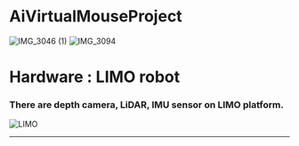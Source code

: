# AiVirtualMouseProject
![IMG_3046 (1)](https://user-images.githubusercontent.com/108254705/187322712-33dabd2b-3d05-4967-8445-bd1904d93a23.gif)
![IMG_3094](https://user-images.githubusercontent.com/108254705/187322714-7d8f22bf-14df-4eae-bc0e-1d8dd65a51ba.gif)



# Hardware : LIMO robot
### There are depth camera, LiDAR, IMU sensor on LIMO platform.

![LIMO](https://user-images.githubusercontent.com/108254705/186352378-ec45f209-4c7a-4a15-9984-02d90ca82962.jpg)

***
<br/>
<br/>
<br/>
<br/>
